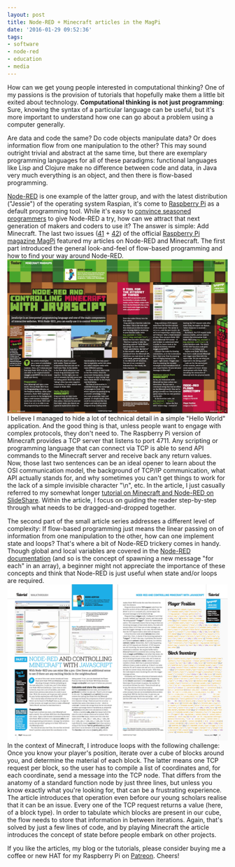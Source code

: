 ```yaml
---
layout: post
title: Node-RED + Minecraft articles in the MagPi
date: '2016-01-29 09:52:36'
tags:
- software
- node-red
- education
- media
---
```


How can we get young people interested in computational thinking? One of my passions is the provision of tutorials that hopefully make them a little bit exited about technology. **Computational thinking is not just programming**: Sure, knowing the syntax of a particular language can be useful, but it's more important to understand how one can go about a problem using a computer generally.

Are data and code the same? Do code objects manipulate data? Or does information flow from one manipulation to the other? This may sound outright trivial and abstract at the same time, but there are exemplary programming languages for all of these paradigms: functional languages like Lisp and Clojure make no difference between code and data, in Java very much everything is an object, and then there is flow-based programming.

[Node-RED](http://www.nodered.org) is one example of the latter group, and with the latest distribution ("Jessie") of the operating system Raspian, it's come to [Raspberry Pi](http://www.raspberrypi.org) as a default programming tool. While it's easy to [convince seasoned programmers](/2015/09/02/a-bunch-of-node-red-videos.html) to give Node-RED a try, how can we attract that next generation of makers and coders to use it? The answer is simple: Add Minecraft.
The last two issues ([41](https://www.raspberrypi.org/magpi/issues/41/) + [42](https://www.raspberrypi.org/magpi/issues/42/)) of the official [Raspberry Pi magazine MagPi](https://www.raspberrypi.org/magpi/) featured my articles on Node-RED and Minecraft. The first part introduced the general look-and-feel of flow-based programming and how to find your way around Node-RED.
![](/content/images/2016/01/Node-RED_MagPi_Pt1.jpg)
I believe I managed to hide a lot of technical detail in a simple "Hello World" application. And the good thing is that, unless people want to engage with complex protocols, they don't need to. The Raspberry Pi version of Minecraft provides a TCP server that listens to port 4711. Any scripting or programming language that can connect via TCP is able to send API commands to the Minecraft server and receive back any return values. Now, those last two sentences can be an ideal opener to learn about the OSI communication model, the background of TCP/IP communication, what API actually stands for, and why sometimes you can't get things to work for the lack of a simple invisible character "\n", etc. In the article, I just casually referred to my somewhat longer [tutorial on Minecraft and Node-RED on SlideShare](http://www.slideshare.net/BorisAdryan/nodered-and-minecraft-camjam-september-2015). Within the article, I focus on guiding the reader step-by-step through what needs to be dragged-and-dropped together.

The second part of the small article series addresses a different level of complexity: If flow-based programming just means the linear passing on of information from one manipulation to the other, how can one implement state and loops? That's where a bit of Node-RED trickery comes in handy. Though global and local variables are covered in the [Node-RED documentation](http://nodered.org/docs/writing-functions.html#storing-data) (and so is the concept of spawning a new message "for each" in an array), a beginner might not appreciate the importance of these concepts and think that Node-RED is just useful when state and/or loops are required.
![](/content/images/2016/01/Node-RED_MagPi_Pt2.jpg)
In the context of Minecraft, I introduce loops with the following challenge: Once you know your player's position, iterate over a cube of blocks around you, and determine the material of each block. The latter means one TCP request per block, so the user has to compile a list of coordinates and, for each coordinate, send a message into the TCP node. That differs from the anatomy of a standard function node by just three lines, but unless you know exactly what you're looking for, that can be a frustrating experience. The article introduces that operation even before our young scholars realise that it can be an issue. Every one of the TCP request returns a value (here, of a block type). In order to tabulate which blocks are present in our cube, the flow needs to store that information in between iterations. Again, that's solved by just a few lines of code, and by playing Minecraft the article introduces the concept of state before people embark on other projects.

If you like the articles, my blog or the tutorials, please consider buying me a coffee or new HAT for my Raspberry Pi on [Patreon](https://www.patreon.com/adryan). Cheers!